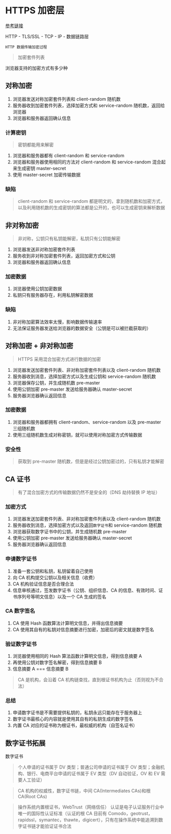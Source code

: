 # HTTPS 加密层

[参考链接](https://time.geekbang.org/column/article/156181)

HTTP - TLS/SSL - TCP - IP - 数据链路层

`HTTP 数据传输加密过程`

> 加密套件列表

浏览器支持的加密方式有多少种

## 对称加密

1. 浏览器发送对称加密套件列表和 client-random 随机数
2. 服务器收到加密套件列表，选择加密方式和 service-random 随机数，返回给浏览器
3. 浏览器和服务器返回确认信息

### 计算密钥

> 密钥都能用来解密

1. 浏览器和服务器都有 client-random 和 service-random
2. 浏览器和服务器使用相同的方法对 client-random 和 service-random 混合起来生成密钥 master-secret
3. 使用 master-secret 加密传输数据

### 缺陷

> client-random 和 service-random 都是明文的，拿到随机数和加密方式，以及利用随机数的生成密钥的算法都是公开的，也可以生成密钥来解析数据

## 非对称加密

> 非对称，公钥只有私钥能解密，私钥只有公钥能解密

1. 浏览器发送非对称加密套件列表
2. 服务收到非对称加密套件列表，返回加密方式和公钥
3. 浏览器和服务器返回确认信息

### 加密数据

1. 浏览器使用公钥加密数据
2. 私钥只有服务器存在，利用私钥解密数据

### 缺陷

1. 非对称加密算法效率太慢，影响数据传输速率
2. 无法保证服务器发送给浏览器的数据安全（公钥是可以被拦截获取的）

## 对称加密 + 非对称加密

> HTTPS 采用混合加密方式进行数据的加密

1. 浏览器发送加密套件列表、非对称加密套件列表以及 client-random 随机数
2. 服务器收到消息，选择加密方式以及生成公钥和 service-random 随机数
3. 浏览器保存公钥，并生成随机数 pre-master
4. 使用公钥加密 pre-master 发送给服务器确认 master-secret
5. 服务器浏览器确认返回信息

### 加密数据

1. 浏览器和服务器都拥有 client-random、service-random 以及 pre-master 三组随机数
2. 使用三组随机数生成对称密钥，就可以使用对称加密方式传输数据

### 安全性

> 获取到 pre-master 随机数，但是是经过公钥加密过的，只有私钥才能解密

## CA 证书

> 有了混合加密方式的传输数据仍然不是安全的（DNS 劫持替换 IP 地址）

### 加密方式

1. 浏览器发送加密套件列表、非对称加密套件列表以及 client-random 随机数
2. 服务器收到消息，选择加密方式以及返回`数字证书`和 service-random 随机数
3. 浏览器获取数字证书中的公钥，并生成随机数 pre-master
4. 使用公钥加密 pre-master 发送给服务器确认 master-secret
5. 服务器浏览器确认返回信息

### 申请数字证书

1. 准备一套公钥和私钥，私钥留着自己使用
2. 向 CA 机构提交公钥以及相关信息（收费）
3. CA 机构验证信息是否合理合法
4. 信息审核通过，签发数字证书（公钥、组织信息、CA 的信息、有效时间、证书序列号等明文信息）以及一个 CA 生成的签名

### CA 数字签名

1. CA 使用 Hash 函数算法计算明文信息，并得出信息摘要
2. CA 使用其自有的私钥对信息摘要进行加密，加密后的密文就是数字签名

### 验证数字证书

1. 浏览器使用相同的 Hash 算法函数计算明文信息，得到信息摘要 A
2. 再使用公钥对数字签名解密，得到信息摘要 B
3. 信息摘要 A === 信息摘要 B

> CA 是机构，会沿着 CA 机构链查找，直到根证书机构为止（否则视为不合法）

### 总结

1. 申请数字证书是不需要提供私钥的，私钥永远只能存在于服务器上
2. 数字证书最核心的内容就是使用其自有的私钥生成的数字签名
3. 内置 CA 对应的证书称为根证书，最权威的机构（自签名证书）

## 数字证书拓展

数字证书

> 个人申请的证书属于 DV 类型；普通公司申请的证书属于 OV 类型；金融机构、银行、电商平台申请的证书属于 EV 类型（DV 自动验证，OV 和 EV 需要人工验证）

> CA 机构的权威性，数字证书链，中间 CA(Intermediates CAs)和根 CA(Root CAs)

> 操作系统内置根证书，WebTrust（网络信任） 认证是电子认证服务行业中唯一的国际性认证标准（认证的根 CA 目前有 Comodo，geotrust，rapidssl，symantec，thawte，digicert），只有在操作系统中能追溯到数字证书链才能验证证书合法
